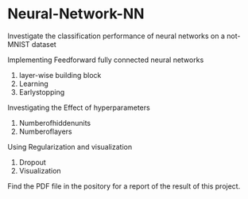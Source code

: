 # Neural-Network-NN
Investigate the classification performance of neural networks on a not-MNIST dataset


Implementing Feedforward fully connected neural networks

  1. layer-wise building block
  2. Learning
  3. Earlystopping
  
Investigating the Effect of hyperparameters 

  1. Numberofhiddenunits
  2. Numberoflayers
  
Using Regularization and visualization
  
   1. Dropout
   2. Visualization
   
   
   
Find the PDF file in the pository for a report of the result of this project.
 
 
 
 
 
